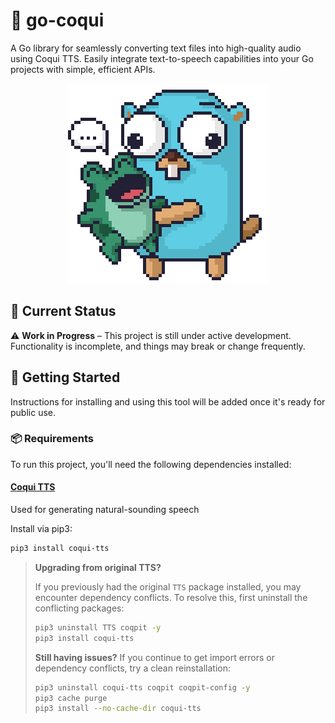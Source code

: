 # 🐸 go-coqui

A Go library for seamlessly converting text files into high-quality audio using Coqui TTS. Easily integrate text-to-speech capabilities into your Go projects with simple, efficient APIs.

<div align="center">
  <img src="https://raw.githubusercontent.com/pixellini/go-coqui/main/assets/logo.png" alt="Logo">
</div>


## 🚧 Current Status

⚠️ **Work in Progress** – This project is still under active development. Functionality is incomplete, and things may break or change frequently.

## 🚀 Getting Started

Instructions for installing and using this tool will be added once it's ready for public use.

### 📦 Requirements

To run this project, you'll need the following dependencies installed:

#### **[Coqui TTS](https://github.com/idiap/coqui-ai-TTS)**
Used for generating natural-sounding speech  

Install via pip3:

```bash
pip3 install coqui-tts
```

> **Upgrading from original TTS?** 
> 
> If you previously had the original `TTS` package installed, you may encounter dependency conflicts. To resolve this, first uninstall the conflicting packages:
> ```bash
> pip3 uninstall TTS coqpit -y
> pip3 install coqui-tts
> ```
> 
> **Still having issues?** If you continue to get import errors or dependency conflicts, try a clean reinstallation:
> ```bash
> pip3 uninstall coqui-tts coqpit coqpit-config -y
> pip3 cache purge
> pip3 install --no-cache-dir coqui-tts
> ```
